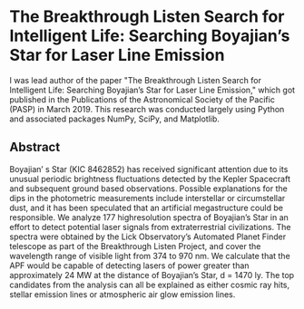 # The Breakthrough Listen Search for Intelligent Life: Searching Boyajian’s Star for Laser Line Emission
I was lead author of the paper "The Breakthrough Listen Search for Intelligent Life: Searching Boyajian’s Star for Laser Line Emission," which got published in the Publications of the Astronomical Society of the Pacific (PASP) in March 2019. This research was conducted largely using Python and associated packages NumPy, SciPy, and Matplotlib.

## Abstract
Boyajian’ s Star (KIC 8462852) has received significant attention due to its unusual periodic brightness fluctuations detected by the Kepler Spacecraft and subsequent ground based observations. Possible
explanations for the dips in the photometric measurements include interstellar or circumstellar dust,
and it has been speculated that an artificial megastructure could be responsible. We analyze 177 highresolution spectra of Boyajian’s Star in an effort to detect potential laser signals from extraterrestrial
civilizations. The spectra were obtained by the Lick Observatory’s Automated Planet Finder telescope
as part of the Breakthrough Listen Project, and cover the wavelength range of visible light from 374
to 970 nm. We calculate that the APF would be capable of detecting lasers of power greater than
approximately 24 MW at the distance of Boyajian’s Star, d = 1470 ly. The top candidates from the
analysis can all be explained as either cosmic ray hits, stellar emission lines or atmospheric air glow
emission lines.
